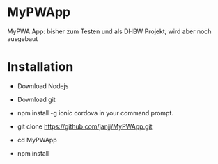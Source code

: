 # MyPWApp

MyPWA App: bisher zum Testen und als DHBW Projekt, wird aber noch ausgebaut

# Installation
 - Download Nodejs
 - Download git
 
 - npm install -g ionic cordova in your command prompt.
 - git clone https://github.com/janjj/MyPWApp.git
 - cd MyPWApp
 - npm install
